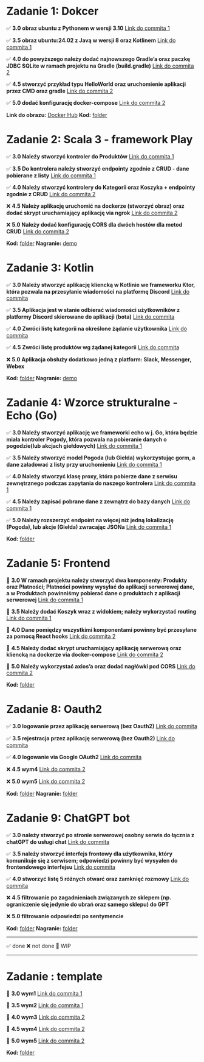 # Zadanie 1: Dokcer

✅ **3.0 obraz ubuntu z Pythonem w wersji 3.10** [Link do commita 1](https://github.com/zezuul/ebiznes25/commit/ba9370866e9a2973f6a8c9b7218f78447999b009)

✅ **3.5 obraz ubuntu:24.02 z Javą w wersji 8 oraz Kotlinem** [Link do commita 1](https://github.com/zezuul/ebiznes25/commit/ba9370866e9a2973f6a8c9b7218f78447999b009)

✅ **4.0 do powyższego należy dodać najnowszego Gradle’a oraz paczkę JDBC SQLite w ramach projektu na Gradle (build.gradle)** [Link do commita 2](https://github.com/zezuul/ebiznes25/commit/dc2f29a620bf527f561afe6420859c9863f35d05)

✅ **4.5 stworzyć przykład typu HelloWorld oraz uruchomienie aplikacji przez CMD oraz gradle** [Link do commita 2](https://github.com/zezuul/ebiznes25/commit/dc2f29a620bf527f561afe6420859c9863f35d05)

✅ **5.0 dodać konfigurację docker-compose** [Link do commita 2](https://github.com/zezuul/ebiznes25/commit/dc2f29a620bf527f561afe6420859c9863f35d05)

**Link do obrazu:** [Docker Hub](https://hub.docker.com/r/zezuul/task1)
**Kod:** [folder](https://github.com/zezuul/ebiznes25/tree/main/task1)

# Zadanie 2: Scala 3 - framework Play

✅ **3.0 Należy stworzyć kontroler do Produktów** [Link do commita 1]()

✅ **3.5 Do kontrolera należy stworzyć endpointy zgodnie z CRUD - dane pobierane z listy** [Link do commita 1]()

✅ **4.0 Należy stworzyć kontrolery do Kategorii oraz Koszyka + endpointy zgodnie z CRUD** [Link do commita 2]()

❌ **4.5 Należy aplikację uruchomić na dockerze (stworzyć obraz) oraz dodać skrypt uruchamiający aplikację via ngrok** [Link do commita 2]()

❌ **5.0 Należy dodać konfigurację CORS dla dwóch hostów dla metod CRUD** [Link do commita 2]()

**Kod:** [folder](https://github.com/zezuul/ebiznes25/tree/main/task2)
**Nagranie:** [demo](https://github.com/zezuul/ebiznes25/tree/main/demos/task2.webm)

# Zadanie 3: Kotlin

✅ **3.0 Należy stworzyć aplikację kliencką w Kotlinie we frameworku Ktor, która pozwala na przesyłanie wiadomości na platformę Discord** [Link do commita ](https://github.com/zezuul/ebiznes25/commit/7d442957678541509494b5d5f01f1effb39efcf9)

✅ **3.5 Aplikacja jest w stanie odbierać wiadomości użytkowników z platformy Discord skierowane do aplikacji (bota)** [Link do commita ](https://github.com/zezuul/ebiznes25/commit/7d442957678541509494b5d5f01f1effb39efcf9)

✅ **4.0 Zwróci listę kategorii na określone żądanie użytkownika** [Link do commita ](https://github.com/zezuul/ebiznes25/commit/7d442957678541509494b5d5f01f1effb39efcf9)

✅ **4.5 Zwróci listę produktów wg żądanej kategorii** [Link do commita](https://github.com/zezuul/ebiznes25/commit/7d442957678541509494b5d5f01f1effb39efcf9)

❌ **5.0 Aplikacja obsłuży dodatkowo jedną z platform: Slack, Messenger, Webex**

**Kod:** [folder](https://github.com/zezuul/ebiznes25/tree/main/task3)
**Nagranie:** [demo](https://github.com/zezuul/ebiznes25/blob/main/demos/task3.mp4)

# Zadanie 4: Wzorce strukturalne - Echo (Go)

✅ **3.0 Należy stworzyć aplikację we frameworki echo w j. Go, która będzie miała kontroler Pogody, która pozwala na pobieranie danych o pogodzie(lub akcjach giełdowych)** [Link do commita 1](https://github.com/zezuul/ebiznes25/commit/e08490a90ff9711da8de76dff71cf5436bec472c)

✅ **3.5 Należy stworzyć model Pogoda (lub Giełda) wykorzystując gorm, a dane załadować z listy przy uruchomieniu** [Link do commita 1](https://github.com/zezuul/ebiznes25/commit/e08490a90ff9711da8de76dff71cf5436bec472c)

✅ **4.0 Należy stworzyć klasę proxy, która pobierze dane z serwisu zewnętrznego podczas zapytania do naszego kontrolera** [Link do commita 1](https://github.com/zezuul/ebiznes25/commit/e08490a90ff9711da8de76dff71cf5436bec472c)

✅ **4.5 Należy zapisać pobrane dane z zewnątrz do bazy danych** [Link do commita 1](https://github.com/zezuul/ebiznes25/commit/e08490a90ff9711da8de76dff71cf5436bec472c)

✅ **5.0 Należy rozszerzyć endpoint na więcej niż jedną lokalizację (Pogoda), lub akcje (Giełda) zwracając JSONa** [Link do commita 1](https://github.com/zezuul/ebiznes25/commit/e08490a90ff9711da8de76dff71cf5436bec472c)

**Kod:** [folder](https://github.com/zezuul/ebiznes25/tree/main/task4)

# Zadanie 5: Frontend

🚧 **3.0 W ramach projektu należy stworzyć dwa komponenty: Produkty oraz Płatności; Płatności powinny wysyłać do aplikacji serwerowej dane, a w Produktach powinniśmy pobierać dane o produktach z aplikacji serwerowej** [Link do commita 1]()

🚧 **3.5 Należy dodać Koszyk wraz z widokiem; należy wykorzystać routing** [Link do commita 1]()

🚧 **4.0 Dane pomiędzy wszystkimi komponentami powinny być przesyłane za pomocą React hooks** [Link do commita 2]()

🚧 **4.5 Należy dodać skrypt uruchamiający aplikację serwerową oraz kliencką na dockerze via docker-compose** [Link do commita 2]()

🚧 **5.0 Należy wykorzystać axios’a oraz dodać nagłówki pod CORS** [Link do commita 2]()

**Kod:** [folder]()

# Zadanie 8: Oauth2

✅ **3.0 logowanie przez aplikację serwerową (bez Oauth2)** [Link do commita]()

✅ **3.5 rejestracja przez aplikację serwerową (bez Oauth2)** [Link do commita]()

✅ **4.0 logowanie via Google OAuth2** [Link do commita]()

❌ **4.5 wym4** [Link do commita 2]()

❌ **5.0 wym5** [Link do commita 2]()

**Kod:** [folder](https://github.com/zezuul/ebiznes25/tree/main/task8)
**Nagranie:** [folder](https://github.com/zezuul/ebiznes25/blob/main/demos/task8.mp4)

# Zadanie 9: ChatGPT bot

✅ **3.0 należy stworzyć po stronie serwerowej osobny serwis do łącznia z chatGPT do usługi chat** [Link do commita](https://github.com/zezuul/ebiznes25/commit/d3e5ef3783b6c17598166193f5370d53fff6a1bc)

✅ **3.5 należy stworzyć interfejs frontowy dla użytkownika, który komunikuje się z serwisem; odpowiedzi powinny być wysyałen do frontendowego interfejsu** [Link do commita](https://github.com/zezuul/ebiznes25/commit/d3e5ef3783b6c17598166193f5370d53fff6a1bc)

✅ **4.0 stworzyć listę 5 różnych otwarć oraz zamknięć rozmowy** [Link do commita]()

❌ **4.5 filtrowanie po zagadnieniach związanych ze sklepem (np.
ograniczenie się jedynie do ubrań oraz samego sklepu) do GPT**

❌ **5.0 filtrowanie odpowiedzi po sentymencie**

**Kod:** [folder](https://github.com/zezuul/ebiznes25/tree/main/task9)
**Nagranie:** [folder](https://github.com/zezuul/ebiznes25/blob/main/demos/task9.mp4)

---

✅ done
❌ not done
🚧 WIP

---

# Zadanie : template

🚧 **3.0 wym1** [Link do commita 1]()

🚧 **3.5 wym2** [Link do commita 1]()

🚧 **4.0 wym3** [Link do commita 2]()

🚧 **4.5 wym4** [Link do commita 2]()

🚧 **5.0 wym5** [Link do commita 2]()

**Kod:** [folder]()
